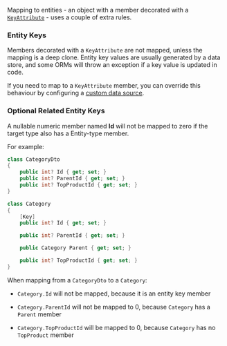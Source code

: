 Mapping to entities - an object with a member decorated with a [`KeyAttribute`](https://docs.microsoft.com/en-us/dotnet/api/system.componentmodel.dataannotations.keyattribute) - uses a couple of extra rules. 

### Entity Keys

Members decorated with a `KeyAttribute` are not mapped, unless the mapping is a deep clone. Entity key values are usually generated by a data store, and some ORMs will throw an exception if a key value is updated in code.

If you need to map to a `KeyAttribute` member, you can override this behaviour by configuring a [custom data source](Configuring-Member-Values).

### Optional Related Entity Keys

A nullable numeric member named **<something>Id** will not be mapped to zero if the target type also has a **<something>** Entity-type member.

For example:

```cs
class CategoryDto
{
    public int? Id { get; set; }
    public int? ParentId { get; set; }
    public int? TopProductId { get; set; }
}

class Category
{
    [Key]
    public int? Id { get; set; }

    public int? ParentId { get; set; }

    public Category Parent { get; set; }

    public int? TopProductId { get; set; }
}
```

When mapping from a `CategoryDto` to a `Category`:

- `Category.Id` will not be mapped, because it is an entity key member

- `Category.ParentId` will not be mapped to 0, because `Category` has a `Parent` member

- `Category.TopProductId` will be mapped to 0, because `Category` has no `TopProduct` member